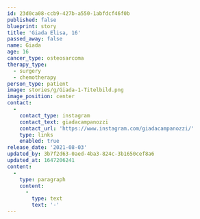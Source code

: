 ```yaml
---
id: 23d0ca08-ccb9-427b-a550-1abfdcf46f0b
published: false
blueprint: story
title: 'Giada Elisa, 16'
passed_away: false
name: Giada
age: 16
cancer_type: osteosarcoma
therapy_type:
  - surgery
  - chemotherapy
person_type: patient
image: stories/g/Giada-1-Titelbild.png
image_position: center
contact:
  -
    contact_type: instagram
    contact_text: giadacampanozzi
    contact_url: 'https://www.instagram.com/giadacampanozzi/'
    type: links
    enabled: true
release_date: '2021-08-03'
updated_by: 3b7f2d63-0aed-4ba3-824c-3b1650cef8a6
updated_at: 1647206241
content:
  -
    type: paragraph
    content:
      -
        type: text
        text: '-'
---
```

